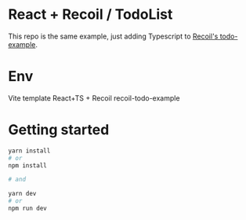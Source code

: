 # React + Recoil / TodoList
This repo is the same example, just adding Typescript to [Recoil's todo-example](https://github.com/facebookexperimental/Recoil/tree/a37a0318aa118e52e8bd39f2338ca653ffe8ae88/packages-ext/todo-example).

# Env
Vite template React+TS + Recoil 
recoil-todo-example
# Getting started

```powershell
yarn install
# or
npm install

# and

yarn dev
# or
npm run dev
```
